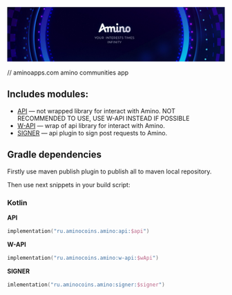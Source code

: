 <img src="images/amino_banner.jpeg" alt="Amino banner">

// aminoapps.com amino communities app

## Includes modules:

- [API](api) — not wrapped library for interact with Amino. NOT RECOMMENDED TO USE, USE W-API INSTEAD IF POSSIBLE
- [W-API](w-api) — wrap of api library for interact with Amino.
- [SIGNER](signer) — api plugin to sign post requests to Amino.

## Gradle dependencies

Firstly use maven publish plugin to publish all to maven local repository.

Then use next snippets in your build script:

### Kotlin

**API**

```kotlin
implementation("ru.aminocoins.amino:api:$api")
```

**W-API**

```kotlin
implementation("ru.aminocoins.amino:w-api:$wApi")
```

**SIGNER**

```kotlin
imlementation("ru.aminocoins.amino:signer:$signer")
```
